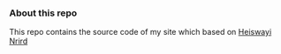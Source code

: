 ### About this repo

This repo contains the source code of my site which based on [Heiswayi Nrird](https://github.com/heiswayi/heiswayi.github.io) 
